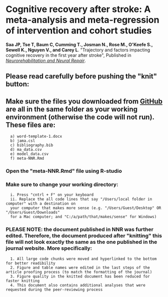# Cognitive recovery after stroke: A meta-analysis and meta-regression of intervention and cohort studies

**Saa JP, Tse T, Baum C, Cumming T., Josman N., Rose M., O'Keefe S., Sewell K., Nguyen V., and Carey L**. "Trajectory and factors impacting cognitive recovery in the first year after stroke", Published in [*Neurorehabilitation and Neural Repair*](https://journals.sagepub.com/doi/full/10.1177/15459683211017501).

## Please read carefully before pushing the "knit" button:

## Make sure the files you downloaded from [GitHub](https://github.com/jpsaa/meta-analysis-cognition) are all in the same folder as your working environment (otherwise the code will not run). These files are:
      a) word-template-1.docx
      b) jama.csl
      c) bibliography.bib
      d) ma_data.csv
      e) model_data.csv
      f) meta-NNR.Rmd

### Open the "meta-NNR.Rmd" file using R-studio
### Make sure to change your working directory:
      i. Press "cntrl + F" on your keyboard
      ii. Replace the all code lines that say "/Users/local folder in computer" with a destination on 
      your computer that makes more sense (e.g. "/Users/Guest/Desktop" OR "/Users/Guest/Downloads" 
      for a Mac computer; and "C:/a/path/that/makes/sense" for Windows)

### PLEASE NOTE: the document published in NNR was further edited. Therefore, the document produced after "knitting" this file will not look exactly the same as the one published in the journal website. More specifically:
      1. All large code chunks were moved and hyperlinked to the bottom for better readibility
      2. Figure and table names were edited in the last steps of the article proofing process (to match the formatting of the journal)
      3. Figure quality in the knitted document has been reduced for faster knitting
      4. This document also contains additional analyses that were requested during the peer-reviewing process
